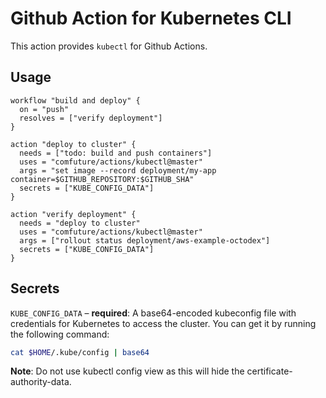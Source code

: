 # Github Action for Kubernetes CLI

This action provides `kubectl` for Github Actions.

## Usage

```hcl
workflow "build and deploy" {
  on = "push"
  resolves = ["verify deployment"]
}

action "deploy to cluster" {
  needs = ["todo: build and push containers"]
  uses = "comfuture/actions/kubectl@master"
  args = "set image --record deployment/my-app container=$GITHUB_REPOSITORY:$GITHUB_SHA"
  secrets = ["KUBE_CONFIG_DATA"]
}

action "verify deployment" {
  needs = "deploy to cluster"
  uses = "comfuture/actions/kubectl@master"
  args = ["rollout status deployment/aws-example-octodex"]
  secrets = ["KUBE_CONFIG_DATA"]
}
```

## Secrets

`KUBE_CONFIG_DATA` – **required**: A base64-encoded kubeconfig file with credentials for Kubernetes to access the cluster. You can get it by running the following command:

```bash
cat $HOME/.kube/config | base64
```

**Note**: Do not use kubectl config view as this will hide the certificate-authority-data.

